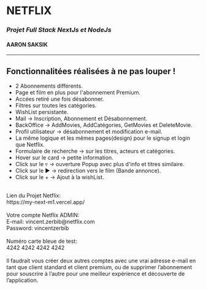 # NETFLIX
### *Projet Full Stack NextJs et NodeJs*
#### AARON SAKSIK
__ __

## Fonctionnalitées réalisées à ne pas louper !
- 2 Abonnements différents.
- Page et film en plus pour l'abonnement Premium.
- Accées retiré une fois désabonner.
- Filtres sur toutes les catégories.
- WishList persistante.
- Mail -> Inscription, Abonnement et Désabonnement.
- BackOffice -> AddMovies, AddCatégories, GetMovies et DeleteMovie.
- Profil utilisateur -> désabonnement et modification e-mail.
- La même logique et les mêmes pages(design) pour le signup et login que Netflix.
- Formulaire de recherche -> sur les titres, acteurs et catégories.
- Hover sur le card -> petite information.
- Click sur le ▿ -> ouverture Popup avec plus d'info et titres similaire.
- Click sur le ▶︎ -> redirection vers le film (Bande annonce).
- Click sur le + -> Ajout à la wishList.

</br>
Lien du Projet Netflix:
</br>
https://my-next-m1.vercel.app/
</br>
</br>
Votre compte Netflix ADMIN:
</br>
E-mail: vincent.zerbib@netflix.com
</br>
Password: vincentzerbib
</br>
</br>
Numéro carte bleue de test:
</br>
4242 4242 4242 4242
</br>
</br>
Il faudrait vous créer deux autres comptes avec une vrai adresse e-mail en tant que client standard et client premium, ou de supprimer l’abonnement pour souscrire à l’autre pour une meilleur expérience et découverte de l’application.
